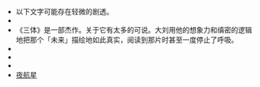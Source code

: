 - 以下文字可能存在轻微的剧透。
-
- 《三体》是一部杰作。关于它有太多的可说。大刘用他的想象力和缜密的逻辑地把那个「未来」描绘地如此真实，阅读到那片时甚至一度停止了呼吸。
-
-
-
- [夜航星](https://music.163.com/song?id=1416598057&userid=106483486)